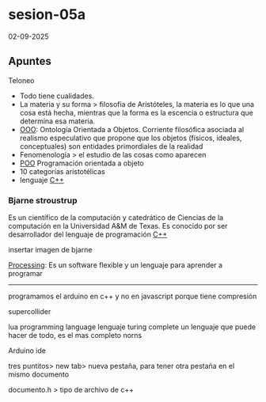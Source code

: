 # sesion-05a

02-09-2025

## Apuntes 

Teloneo 

- Todo tiene cualidades.
- La materia y su forma > filosofía de Aristóteles, la materia es lo que una cosa está hecha, mientras que la forma es la escencia o estructura que determina esa materia.
- [OOO](https://en.wikipedia.org/wiki/Object-oriented_ontology): Ontología Orientada a Objetos. Corriente filosófica asociada al realismo especulativo que propone que los objetos (físicos, ideales, conceptuales) son entidades primordiales de la realidad
- Fenomenología > el estudio de las cosas como aparecen
- [POO](https://es.wikipedia.org/wiki/Programaci%C3%B3n_orientada_a_objetos) Programación orientada a objeto
- 10 categorías aristotélicas
- lenguaje [C++](https://es.wikipedia.org/wiki/C%2B%2B)

### Bjarne stroustrup

Es un científico de la computación y catedrático de Ciencias de la computación en la Universidad A&M de Texas. Es conocido por ser desarrollador del lenguaje de programación [C++](https://es.wikipedia.org/wiki/C%2B%2B)
  
insertar imagen de bjarne

[Processing](https://processing.org/): Es un software flexible y un lenguaje para aprender a programar

---

programamos el arduino en c++ y no en javascript porque tiene compresión 

supercollider 

lua programming language
lenguaje turing complete un lenguaje que puede hacer de todo, es el mas completo 
norns

Arduino ide

tres puntitos> new tab> nueva pestaña, para tener otra pestaña en el mismo documento 

documento.h > tipo de archivo de c++
